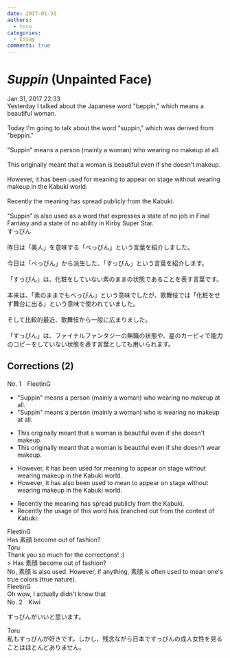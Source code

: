 ```yaml
---
date: 2017-01-31
authors:
  - toru
categories:
  - Essay
comments: true
---
```


# <strong><em>Suppin</strong></em> (Unpainted Face)
<div class="date">Jan 31, 2017 22:33</div>
<div id="post"><div id="body_show_ori">
Yesterday I talked about the Japanese word "beppin," which means a beautiful woman.<br/><br/>Today I'm going to talk about the word "suppin," which was derived from "beppin."<br/><br/>"Suppin" means a person (mainly a woman) who wearing no makeup at all.<br/><br/>This originally meant that a woman is beautiful even if she doesn't makeup.<br/><br/>However, it has been used for meaning to appear on stage without wearing makeup in the Kabuki world.<br/><br/>Recently the meaning has spread publicly from the Kabuki.<br/><br/>"Suppin" is also used as a word that expresses a state of no job in Final Fantasy and a state of no ability in Kirby Super Star. 
</div></div>

<!-- more -->

<div id="post_ja"><div id="body_show_mo">
すっぴん<br/><br/>昨日は「美人」を意味する「べっぴん」という言葉を紹介しました。<br/><br/>今日は「べっぴん」から派生した、「すっぴん」という言葉を紹介します。<br/><br/>「すっぴん」は、化粧をしていない素のままの状態であることを表す言葉です。<br/><br/>本来は、「素のままでもべっぴん」という意味でしたが、歌舞伎では「化粧をせず舞台に出る」という意味で使われていました。<br/><br/>そして比較的最近、歌舞伎から一般に広まりました。<br/><br/>「すっぴん」は、ファイナルファンタジーの無職の状態や、星のカービィで能力のコピーをしていない状態を表す言葉としても用いられます。
</div></div>

## Corrections (2)
<div id="block"><div class="first_name"> No. 1　<span class="just_name">FleetinG</span></div><div id="block2">
<ul class="correction_field">
<li class="incorrect">"Suppin" means a person (mainly a woman) who wearing no makeup at all.</li>
<li class="corrected correct">
"Suppin" means a person (mainly a woman) who <span class="f_red">is </span>wearing no makeup at all.
</li>
</ul>
<ul class="correction_field">
<li class="incorrect">This originally meant that a woman is beautiful even if she doesn't makeup.</li>
<li class="corrected correct">
This originally meant that a woman is beautiful even if she doesn't <span class="f_blue">wear </span>makeup.
</li>
</ul>
<ul class="correction_field">
<li class="incorrect">However, it has been used for meaning to appear on stage without wearing makeup in the Kabuki world.</li>
<li class="corrected correct">
However, it has <span class="f_blue">also </span>been used <span class="f_red">to mean</span> to appear on stage without wearing makeup in the Kabuki world.
</li>
</ul>
<ul class="correction_field">
<li class="incorrect">Recently the meaning has spread publicly from the Kabuki.</li>
<li class="corrected correct">
Recently the <span class="f_blue">usage of this word has branched out from the</span> <span class="f_blue">context of</span> Kabuki.
</li>
</ul>
</div><div class="name"><span class="just_name">FleetinG</span><br>
Has 素顔 become out of fashion?
</div>
<div class="name"><span class="just_name">Toru</span><br>
Thank you so much for the corrections! :)<br/>&gt; Has 素顔 become out of fashion?<br/>No, 素顔 is also used. However, if anything, 素顔 is often used to mean one's true colors (true nature).
</div>
<div class="name"><span class="just_name">FleetinG</span><br>
Oh wow, I actually didn't know that
</div>
</div>
<div id="block"><div class="first_name"> No. 2　<span class="just_name">Kiwi</span></div><div id="block2">
<p class="comment_small">
 すっぴんがいいと思います。
</p>

</div><div class="name"><span class="just_name">Toru</span><br>
私もすっぴんが好きです。しかし、残念ながら日本ですっぴんの成人女性を見ることはほとんどありません。
</div>
</div>
